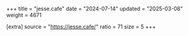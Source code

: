 +++
title = "jesse.cafe"
date = "2024-07-14"
updated = "2025-03-08"
weight = 4671

[extra]
source = "https://jesse.cafe/"
ratio = 71
size = 5
+++
